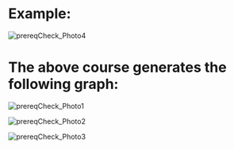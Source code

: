 # Example:

![prereqCheck_Photo4](https://github.com/Vincent-N/PrereqCheck/assets/98368619/3ba6ad89-1719-42ab-925d-758a12eda5d1)

# The above course generates the following graph:

![prereqCheck_Photo1](https://github.com/Vincent-N/PrereqCheck/assets/98368619/62a234e3-2b2a-4575-ad8c-62e0cc5f1bf5)


![prereqCheck_Photo2](https://github.com/Vincent-N/PrereqCheck/assets/98368619/936ae6ff-2a17-4e69-a658-fba9241c1098)

![prereqCheck_Photo3](https://github.com/Vincent-N/PrereqCheck/assets/98368619/a6a7ba25-b242-4130-a80e-0384f308e752)
